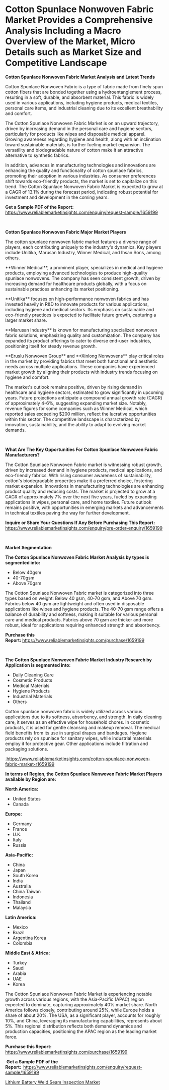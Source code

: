 <p><h1>Cotton Spunlace Nonwoven Fabric Market Provides a Comprehensive Analysis Including a Macro Overview of the Market, Micro Details such as Market Size and Competitive Landscape</h1></p><p><strong>Cotton Spunlace Nonwoven Fabric Market Analysis and Latest Trends</strong></p>
<p><p>Cotton Spunlace Nonwoven Fabric is a type of fabric made from finely spun cotton fibers that are bonded together using a hydroentanglement process, resulting in a soft, durable, and absorbent material. This fabric is widely used in various applications, including hygiene products, medical textiles, personal care items, and industrial cleaning due to its excellent breathability and comfort.</p><p>The Cotton Spunlace Nonwoven Fabric Market is on an upward trajectory, driven by increasing demand in the personal care and hygiene sectors, particularly for products like wipes and disposable medical apparel. Growing awareness regarding hygiene and health, along with an inclination toward sustainable materials, is further fueling market expansion. The versatility and biodegradable nature of cotton make it an attractive alternative to synthetic fabrics.</p><p>In addition, advances in manufacturing technologies and innovations are enhancing the quality and functionality of cotton spunlace fabrics, promoting their adoption in various industries. As consumer preferences shift towards eco-friendly products, the market is set to capitalize on this trend. The Cotton Spunlace Nonwoven Fabric Market is expected to grow at a CAGR of 13.1% during the forecast period, indicating robust potential for investment and development in the coming years.</p></p>
<p><strong>Get a Sample PDF of the Report:&nbsp;</strong> <a href="https://www.reliablemarketinsights.com/enquiry/request-sample/1659199?utm_campaign=1558&utm_medium=2&utm_source=Github&utm_content=ia&utm_term=23032025&utm_id=cotton-spunlace-nonwoven-fabric">https://www.reliablemarketinsights.com/enquiry/request-sample/1659199</a></p>
<p>&nbsp;</p>
<p><strong>Cotton Spunlace Nonwoven Fabric Major Market Players</strong></p>
<p><p>The cotton spunlace nonwoven fabric market features a diverse range of players, each contributing uniquely to the industry's dynamics. Key players include Unitika, Marusan Industry, Winner Medical, and Ihsan Sons, among others. </p><p>**Winner Medical**, a prominent player, specializes in medical and hygiene products, employing advanced technologies to produce high-quality spunlace nonwovens. The company has seen consistent growth, driven by increasing demand for healthcare products globally, with a focus on sustainable practices enhancing its market positioning.</p><p>**Unitika** focuses on high-performance nonwoven fabrics and has invested heavily in R&D to innovate products for various applications, including hygiene and medical sectors. Its emphasis on sustainable and eco-friendly practices is expected to facilitate future growth, capturing a larger market share.</p><p>**Marusan Industry** is known for manufacturing specialized nonwoven fabric solutions, emphasizing quality and customization. The company has expanded its product offerings to cater to diverse end-user industries, positioning itself for steady revenue growth. </p><p>**Eruslu Nonwoven Group** and **Xinlong Nonwovens** play critical roles in the market by providing fabrics that meet both functional and aesthetic needs across multiple applications. These companies have experienced market growth by aligning their products with industry trends focusing on hygiene and comfort.</p><p>The market's outlook remains positive, driven by rising demand in healthcare and hygiene sectors, estimated to grow significantly in upcoming years. Future projections anticipate a compound annual growth rate (CAGR) of approximately 4-6%, suggesting expanding market size. Notably, revenue figures for some companies such as Winner Medical, which reported sales exceeding $200 million, reflect the lucrative opportunities within this sector. The competitive landscape is characterized by innovation, sustainability, and the ability to adapt to evolving market demands.</p></p>
<p>&nbsp;</p>
<p><strong>What Are The Key Opportunities For Cotton Spunlace Nonwoven Fabric Manufacturers?</strong></p>
<p><p>The Cotton Spunlace Nonwoven Fabric market is witnessing robust growth, driven by increased demand in hygiene products, medical applications, and eco-friendly fabrics. With rising consumer awareness of sustainability, cotton's biodegradable properties make it a preferred choice, fostering market expansion. Innovations in manufacturing technologies are enhancing product quality and reducing costs. The market is projected to grow at a CAGR of approximately 7% over the next five years, fueled by expanding applications in wipes, personal care, and home textiles. Future outlook remains positive, with opportunities in emerging markets and advancements in technical textiles paving the way for further development.</p></p>
<p><strong>Inquire or Share Your Questions If Any Before Purchasing This Report:</strong> <a href="https://www.reliablemarketinsights.com/enquiry/pre-order-enquiry/1659199?utm_campaign=1558&utm_medium=2&utm_source=Github&utm_content=ia&utm_term=23032025&utm_id=cotton-spunlace-nonwoven-fabric">https://www.reliablemarketinsights.com/enquiry/pre-order-enquiry/1659199</a></p>
<p>&nbsp;</p>
<p><strong>Market Segmentation</strong></p>
<p><strong>The Cotton Spunlace Nonwoven Fabric Market Analysis by types is segmented into:</strong></p>
<p><ul><li>Below 40gsm</li><li>40-70gsm</li><li>Above 70gsm</li></ul></p>
<p><p>The Cotton Spunlace Nonwoven Fabric market is categorized into three types based on weight: Below 40 gsm, 40-70 gsm, and Above 70 gsm. Fabrics below 40 gsm are lightweight and often used in disposable applications like wipes and hygiene products. The 40-70 gsm range offers a balance of durability and softness, making it suitable for various personal care and medical products. Fabrics above 70 gsm are thicker and more robust, ideal for applications requiring enhanced strength and absorbency.</p></p>
<p><strong>Purchase this Report:&nbsp;</strong><a href="https://www.reliablemarketinsights.com/purchase/1659199?utm_campaign=1558&utm_medium=2&utm_source=Github&utm_content=ia&utm_term=23032025&utm_id=cotton-spunlace-nonwoven-fabric">https://www.reliablemarketinsights.com/purchase/1659199</a></p>
<p>&nbsp;</p>
<p><strong>The Cotton Spunlace Nonwoven Fabric Market Industry Research by Application is segmented into:</strong></p>
<p><ul><li>Daily Cleaning Care</li><li>Cosmetic Products</li><li>Medical Materials</li><li>Hygiene Products</li><li>Industrial Materials</li><li>Others</li></ul></p>
<p><p>Cotton spunlace nonwoven fabric is widely utilized across various applications due to its softness, absorbency, and strength. In daily cleaning care, it serves as an effective wipe for household chores. In cosmetic products, it is used for gentle cleansing and makeup removal. The medical field benefits from its use in surgical drapes and bandages. Hygiene products rely on spunlace for sanitary wipes, while industrial materials employ it for protective gear. Other applications include filtration and packaging solutions.</p></p>
<p><a href="https://www.reliablemarketinsights.com/cotton-spunlace-nonwoven-fabric-market-r1659199?utm_campaign=1558&utm_medium=2&utm_source=Github&utm_content=ia&utm_term=23032025&utm_id=cotton-spunlace-nonwoven-fabric">&nbsp;https://www.reliablemarketinsights.com/cotton-spunlace-nonwoven-fabric-market-r1659199</a></p>
<p><strong>In terms of Region, the Cotton Spunlace Nonwoven Fabric Market Players available by Region are:</strong></p>
<p>
    <p> <strong> North America: </strong>
        <ul>
            <li>United States</li>
            <li>Canada</li>
        </ul>
        </p> 
    <p> <strong> Europe: </strong>
        <ul>
            <li>Germany</li>
            <li>France</li>
            <li>U.K.</li>
            <li>Italy</li>
            <li>Russia</li>
        </ul>
        </p> 
    <p> <strong> Asia-Pacific: </strong>
        <ul>
            <li>China</li>
            <li>Japan</li>
            <li>South Korea</li>
            <li>India</li>
            <li>Australia</li>
            <li>China Taiwan</li>
            <li>Indonesia</li>
            <li>Thailand</li>
            <li>Malaysia</li>
        </ul>
        </p> 
    <p> <strong> Latin America: </strong>
        <ul>
            <li>Mexico</li>
            <li>Brazil</li>
            <li>Argentina Korea</li>
            <li>Colombia</li>
        </ul>
        </p> 
    <p> <strong> Middle East & Africa: </strong>
        <ul>
            <li>Turkey</li>
            <li>Saudi</li>
            <li>Arabia</li>
            <li>UAE</li>
            <li>Korea</li>
        </ul>
    </p>
    </p>
<p><p>The Cotton Spunlace Nonwoven Fabric Market is experiencing notable growth across various regions, with the Asia-Pacific (APAC) region expected to dominate, capturing approximately 40% market share. North America follows closely, contributing around 25%, while Europe holds a share of about 20%. The USA, as a significant player, accounts for roughly 10%, and China, leveraging its manufacturing capabilities, represents about 5%. This regional distribution reflects both demand dynamics and production capacities, positioning the APAC region as the leading market force.</p></p>
<p><strong>Purchase this Report: </strong><a href="https://www.reliablemarketinsights.com/purchase/1659199?utm_campaign=1558&utm_medium=2&utm_source=Github&utm_content=ia&utm_term=23032025&utm_id=cotton-spunlace-nonwoven-fabric">https://www.reliablemarketinsights.com/purchase/1659199</a></p>
<p>&nbsp;<strong>Get a Sample PDF of the Report:&nbsp;&nbsp;</strong><a href="https://www.reliablemarketinsights.com/enquiry/request-sample/1659199?utm_campaign=1558&utm_medium=2&utm_source=Github&utm_content=ia&utm_term=23032025&utm_id=cotton-spunlace-nonwoven-fabric">https://www.reliablemarketinsights.com/enquiry/request-sample/1659199</a></p>
<p><strong></strong></p>
<p><p><a href="https://github.com/castoriffic/Market-Research-Report-List-6/blob/main/lithium-battery-weld-seam-inspection-market.md?utm_campaign=1558&utm_medium=2&utm_source=Github&utm_content=ia&utm_term=23032025&utm_id=cotton-spunlace-nonwoven-fabric">Lithium Battery Weld Seam Inspection Market</a></p></p>